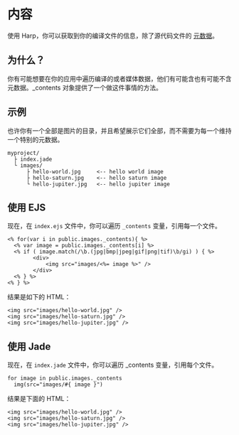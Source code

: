 # 内容

使用 Harp，你可以获取到你的编译文件的信息，除了源代码文件的 [元数据](http://harpjs.com/docs/development/metadata)。

## 为什么？

你有可能想要在你的应用中遍历编译的或者媒体数据，他们有可能含也有可能不含元数据。_contents 对象提供了一个做这件事情的方法。

## 示例

也许你有一个全部是图片的目录，并且希望展示它们全部，而不需要为每一个维持一个特别的元数据。

```
myproject/
  ├ index.jade
  └ images/
      ├ hello-world.jpg     <-- hello world image
      ├ hello-saturn.jpg    <-- hello saturn image
      └ hello-jupiter.jpg   <-- hello jupiter image
```

## 使用 EJS

现在，在 `index.ejs` 文件中，你可以遍历 `_contents` 变量，引用每一个文件。

``` 
<% for(var i in public.images._contents){ %>
  <% var image = public.images._contents[i] %>
  <% if ( image.match(/\b.(jpg|bmp|jpeg|gif|png|tif)\b/gi) ) { %>
        <div>
            <img src="images/<%= image %>" />
        </div>
  <% } %>
<% } %>
```

结果是如下的 HTML：

``` 
<img src="images/hello-world.jpg" />
<img src="images/hello-saturn.jpg" />
<img src="images/hello-jupiter.jpg" />
```

## 使用 Jade

现在，在 `index.jade` 文件中，你可以遍历 _contents 变量，引用每个文件。

``` 
for image in public.images._contents
  img(src="images/#{ image }")
```

结果是下面的 HTML：

``` 
<img src="images/hello-world.jpg" />
<img src="images/hello-saturn.jpg" />
<img src="images/hello-jupiter.jpg" />
```